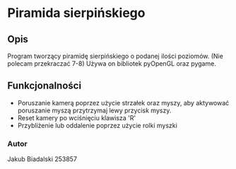 # Piramida sierpińskiego
## Opis
Program tworzący piramidę sierpińskiego o podanej ilości poziomów. (Nie polecam przekraczać 7-8)
Używa on bibliotek pyOpenGL oraz pygame.
## Funkcjonalności
- Poruszanie kamerą poprzez użycie strzałek oraz myszy, aby aktywować poruszanie myszą przytrzymaj lewy przycisk myszy.
- Reset kamery po wciśnięciu klawisza 'R'
- Przybliżenie lub oddalenie poprzez użycie rolki myszki

### Autor
Jakub Biadalski 253857
